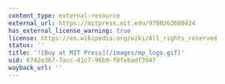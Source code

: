 ```yaml
---
content_type: external-resource
external_url: https://mitpress.mit.edu/9780262680424
has_external_license_warning: true
license: https://en.wikipedia.org/wiki/All_rights_reserved
status: ''
title: '![Buy at MIT Press](/images/mp_logo.gif)'
uid: 6742e367-7acc-41c7-96b9-f0febadf3947
wayback_url: ''
---
```


